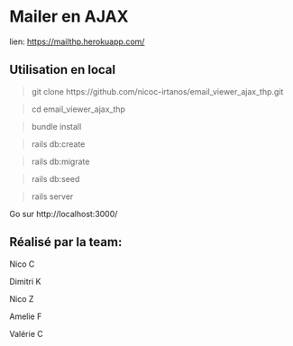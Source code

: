 <h1>Mailer en AJAX</h1> 

lien: https://mailthp.herokuapp.com/



<h2>Utilisation en local</h2>


> <p>git clone https://github.com/nicoc-irtanos/email_viewer_ajax_thp.git

> cd email_viewer_ajax_thp

> bundle install 

> rails db:create

> rails db:migrate

> rails db:seed

> rails server  

Go sur http://localhost:3000/

<h2>Réalisé par la team:</h2>

<p>Nico C
  <p>Dimitri K
    <p>Nico Z
      <p>Amelie F
        <p>Valérie C
  
